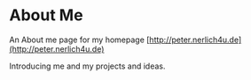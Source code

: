 # About Me
An About me page for my homepage [http://peter.nerlich4u.de](http://peter.nerlich4u.de)

Introducing me and my projects and ideas.
